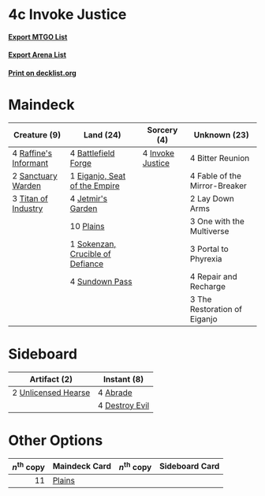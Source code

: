 # 4c Invoke Justice

#### [Export MTGO List](../collection/4c%20Invoke%20Justice/4c%20Invoke%20Justice.txt)
#### [Export Arena List](../collection/4c%20Invoke%20Justice/4c%20Invoke%20Justice_arena.txt)
#### [Print on decklist.org](http://decklist.org/?deckmain=4%09Battlefield%20Forge%0A4%09Bitter%20Reunion%0A1%09Eiganjo,%20Seat%20of%20the%20Empire%0A4%09Fable%20of%20the%20Mirror-Breaker%0A4%09Invoke%20Justice%0A4%09Jetmir's%20Garden%0A2%09Lay%20Down%20Arms%0A3%09One%20with%20the%20Multiverse%0A10%09Plains%0A3%09Portal%20to%20Phyrexia%0A4%09Raffine's%20Informant%0A4%09Repair%20and%20Recharge%0A2%09Sanctuary%20Warden%0A1%09Sokenzan,%20Crucible%20of%20Defiance%0A4%09Sundown%20Pass%0A3%09The%20Restoration%20of%20Eiganjo%0A3%09Titan%20of%20Industry&deckside=4%09Abrade%0A4%09Destroy%20Evil%0A2%09Unlicensed%20Hearse)
# Maindeck

|                                          Creature (9)                                          |                                                 Land (24)                                                 |                                        Sorcery (4)                                        |        Unknown (23)         |
|------------------------------------------------------------------------------------------------|-----------------------------------------------------------------------------------------------------------|-------------------------------------------------------------------------------------------|-----------------------------|
|4 [Raffine's Informant](http://gatherer.wizards.com/Pages/Card/Details.aspx?multiverseid=555227)|4 [Battlefield Forge](http://gatherer.wizards.com/Pages/Card/Details.aspx?multiverseid=129479)             |4 [Invoke Justice](http://gatherer.wizards.com/Pages/Card/Details.aspx?multiverseid=548314)|4 Bitter Reunion             |
|2 [Sanctuary Warden](http://gatherer.wizards.com/Pages/Card/Details.aspx?multiverseid=555231)   |1 [Eiganjo, Seat of the Empire](http://gatherer.wizards.com/Pages/Card/Details.aspx?multiverseid=548581)   |                                                                                           |4 Fable of the Mirror-Breaker|
|3 [Titan of Industry](http://gatherer.wizards.com/Pages/Card/Details.aspx?multiverseid=555360)  |4 [Jetmir's Garden](http://gatherer.wizards.com/Pages/Card/Details.aspx?multiverseid=555451)               |                                                                                           |2 Lay Down Arms              |
|                                                                                                |10 [Plains](http://gatherer.wizards.com/Pages/Card/Details.aspx?multiverseid=439856)                       |                                                                                           |3 One with the Multiverse    |
|                                                                                                |1 [Sokenzan, Crucible of Defiance](http://gatherer.wizards.com/Pages/Card/Details.aspx?multiverseid=548589)|                                                                                           |3 Portal to Phyrexia         |
|                                                                                                |4 [Sundown Pass](http://gatherer.wizards.com/Pages/Card/Details.aspx?multiverseid=541142)                  |                                                                                           |4 Repair and Recharge        |
|                                                                                                |                                                                                                           |                                                                                           |3 The Restoration of Eiganjo |


# Sideboard

|                                         Artifact (2)                                         |                                       Instant (8)                                       |
|----------------------------------------------------------------------------------------------|-----------------------------------------------------------------------------------------|
|2 [Unlicensed Hearse](http://gatherer.wizards.com/Pages/Card/Details.aspx?multiverseid=555447)|4 [Abrade](http://gatherer.wizards.com/Pages/Card/Details.aspx?multiverseid=430772)      |
|                                                                                              |4 [Destroy Evil](http://gatherer.wizards.com/Pages/Card/Details.aspx?multiverseid=574497)|


# Other Options

|*n*<sup>th</sup> copy|                                  Maindeck Card                                  |*n*<sup>th</sup> copy|Sideboard Card|
|--------------------:|---------------------------------------------------------------------------------|---------------------|--------------|
|                   11|[Plains](http://gatherer.wizards.com/Pages/Card/Details.aspx?multiverseid=439856)|                     |              |

